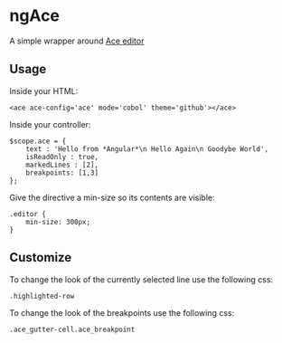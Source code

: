 # ngAce

A simple wrapper around [Ace editor](http://ace.c9.io/)


## Usage

Inside your HTML:

    <ace ace-config='ace' mode='cobol' theme='github'></ace>

Inside your controller:

    $scope.ace = {
        text : 'Hello from *Angular*\n Hello Again\n Goodybe World',
        isReadOnly : true,
        markedLines : [2],
        breakpoints: [1,3]
    };

Give the directive a min-size so its contents are visible:

	.editor {
		min-size: 300px;		
	}


## Customize

To change the look of the currently selected line use the following css:

    .highlighted-row

To change the look of the breakpoints use the following css: 

    .ace_gutter-cell.ace_breakpoint 


